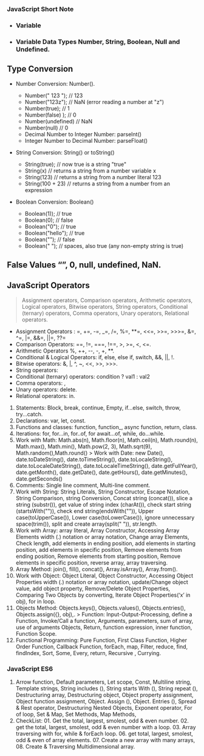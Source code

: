 ### **JavaScript Short Note**

- ### Variable

- ### Variable Data Types Number, String, Boolean, Null and Undefined.

## Type Conversion

- Number Conversion: Number().

  - Number(" 123 "); // 123
  - Number("123z"); // NaN (error reading a number at "z")
  - Number(true); // 1
  - Number(false) ); // 0
  - Number(undefined) // NaN
  - Number(null) // 0
  - Decimal Number to Integer Number: parseInt()
  - Integer Number to Decimal Number: parseFloat()

- String Conversion: String() or toString()

  - String(true); // now true is a string "true"
  - String(x) // returns a string from a number variable x
  - String(123) // returns a string from a number literal 123
  - String(100 + 23) // returns a string from a number from an expression

- Boolean Conversion: Boolean()

  - Boolean(1)); // true
  - Boolean(0); // false
  - Boolean("0"); // true
  - Boolean("hello"); // true
  - Boolean(""); // false
  - Boolean(" "); // spaces, also true (any non-empty string is true)

## False Values “”, 0, null, undefined, NaN.

## JavaScript Operators

> Assignment operators, Comparison operators, Arithmetic operators, Logical operators, Bitwise operators, String operators, Conditional (ternary) operators, Comma operators, Unary operators, Relational operators.

- Assignment Operators : =, +=, -=, \_=, /=, %=, \*\*=, <<=, >>=, >>>=, &=, ^=, |=, &&=, ||=, ??=
- Comparison Operators: ==, !=, ===, !==, >, >=, <, <=.
- Arithmetic Operators %, ++, --, -, +, \*\*.
- Conditional & Logical Operators: if, else, else if, switch, &&, ||, !.
- Bitwise operators: &, |, ^, ~, <<, >>, >>>.
- String operators:
- Conditional (ternary) operators: condition ? val1 : val2
- Comma operators: ,
- Unary operators: delete.
- Relational operators: in.

1. Statements: Block, break, continue, Empty, if...else, switch, throw, try...catch.
1. Declarations: var, let, const.
1. Functions and classes: function, function\_, async function, return, class.
1. Iterations: for, for...in, for..of, for await...of, while, do...while.
1. Work with Math: Math.abs(n), Math.floor(n), Math.ceil(n), Math.round(n), Math.max(), Math.min(), Math.pow(2, 3), Math.sqrt(9), Math.random(),Math.round() > Work with Date: new Date(), date.toDateString(), date.toTimeString(), date.toLocaleString(), date.toLocaleDateString(), date.toLocaleTimeString(), date.getFullYear(), date.getMonth(), date.getDate(), date.getHours(), date.getMinutes(), date.getSeconds()
1. Comments: Single line comment, Multi-line comment.
1. Work with String: String Literals, String Constructor, Escape Notation, String Comparison, string Conversion, Concat string (concat()), slice a string (substr()), get value of string index (charAt()), check start string (startsWith("")), check end string(endsWith("")), Upper case(toUpperCase()), Lower case(toLowerCase()), ignore unnecessary space(trim()), split and create array(split(" ")), str.length.
1. Work with Array: array literal, Array Constructor, Accessing Array Elements width (.) notation or array notation, Change array Elements, Check length, add elements in ending position, add elements in starting position, add elements in specific position, Remove elements from ending position, Remove elements from starting position, Remove elements in specific position, reverse array, array traversing.
1. Array Method: join(), fill(), concat(), Array.isArray(), Array.from().
1. Work with Object: Object Literal, Object Constructor, Accessing Object Properties width (.) notation or array notation, update/Change object value, add object property, Remove/Delete Object Properties, Comparing Two Objects by converting, Iterate Object Properties(‘x’ in obj), for in loop.
1. Objects Method: Objects.keys(), Objects.values(), Objects.entries(), Objects.assign({}, obj),. > Function: Input-Output-Processing, define a Function, Invoke/Call a function, Arguments, parameters, sum of array, use of arguments Objects, Return, function expression, inner function, Function Scope.
1. Functional Programming: Pure Function, First Class Function, Higher Order Function, Callback Function, forEach, map, Filter, reduce, find, findIndex, Sort, Some, Every, return, Recursive , Currying.

### JavaScript ES6

1. Arrow function, Default parameters, Let scope, Const, Multiline string, Template strings, String includes (), String starts With (), String repeat (), Destructuring array, Destructuring object, Object property assignment, Object function assignment, Object. Assign (), Object. Entries (), Spread & Rest operator, Destructuring Nested Objects, Exponent operator, For of loop, Set & Map, Set Methods, Map Methods,
1. CheckList: 01. Get the total, largest, smolest, odd & even number. 02. get the total, largest, smolest, odd & even number with a loop. 03. Array traversing with for, while & forEach loop. 06. get total, largest, smolest, odd & even of array elements. 07. Create a new array with many arrays, 08. Create & Traversing Multidimensional array.
